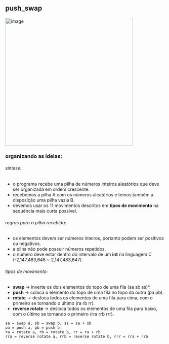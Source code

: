 ## push_swap

<img width="403" alt="image" src="https://user-images.githubusercontent.com/81334995/179250784-b24718ed-c5d9-4784-b9c3-b97f82d3ac73.png">

### organizando as ideias:

###### síntese:
- o programa recebe uma pilha de números inteiros aleatórios que deve ser organizada em ordem crescente.
- recebemos a pilha A com os números aleatórios e temos também a disposíção uma pilha vazia B.
- devemos usar os 11 movimentos descritos em **tipos de movimento** na sequência mais curta possível.

###### regras para a pilha recebida:
- os elementos devem ser números inteiros, portanto podem ser positivos ou negativos.
- a pilha não pode possuir números repetidos.
- o número deve estar dentro do intervalo de um **int** na linguagem C (-2,147,483,648 ~ 2,147,483,647).

###### tipos de movimento:
- **swap** -> inverte os dois elementos do topo de uma fila (sa sb ss)*.
- **push** -> coloca o elemento do topo de uma fila no topo da outra  (pa pb).
- **rotate** -> desloca todos os elementos de uma fila para cima, com o primeiro se tornando o último (ra rb rr).
- **reverse rotate** -> desloca todos os elementos de uma fila para baixo, com o último se tornando o primeiro (rra rrb rrr).
```
sa = swap a, sb = swap b, ss = sa + sb
pa = push a, pb = push b
ra = rotate a, rb = rotate b, rr = ra + rb
rra = reverse rotate a, rrb = reverse rotate b, rrr = rra + rrb
```
